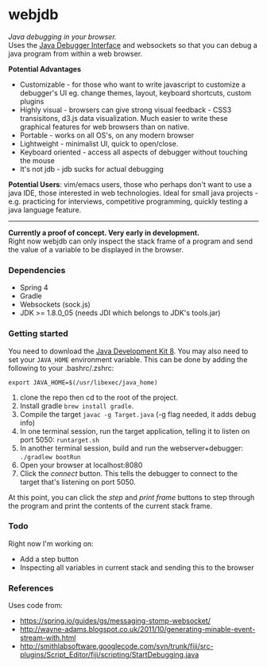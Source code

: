 # webjdb
*Java debugging in your browser.*    
Uses the [Java Debugger Interface](http://docs.oracle.com/javase/7/docs/jdk/api/jpda/jdi/) and websockets so that you can debug a java program from within a web browser. 

**Potential Advantages**
- Customizable - for those who want to write javascript to customize a debugger's UI 
eg. change themes, layout, keyboard shortcuts, custom plugins 
- Highly visual - browsers can give strong visual feedback - CSS3 transisitons, d3.js data visualization. 
Much easier to write these graphical features for web browsers than on native.
- Portable - works on all OS's, on any modern browser
- Lightweight - minimalist UI, quick to open/close. 
- Keyboard oriented - access all aspects of debugger without touching the mouse
- It's not jdb - jdb sucks for actual debugging

**Potential Users**: vim/emacs users, those who perhaps don't want to use a java IDE,
those interested in web technologies. Ideal for small java projects - e.g. 
practicing for interviews, competitive programming, quickly testing a java language feature. 

----

**Currently a proof of concept. Very early in development.**    
Right now webjdb can only inspect the stack frame of a program 
and send the value of a variable to be displayed in the browser.

### Dependencies
- Spring 4
- Gradle
- Websockets (sock.js)
- JDK >= 1.8.0_05 (needs JDI which belongs to JDK's tools.jar)




### Getting started

You need to download the [Java Development Kit 8](http://www.oracle.com/technetwork/java/javase/downloads/jdk8-downloads-2133151.html). 
You may also need to set your `JAVA_HOME` environment variable. This 
can be done by adding the following to your .bashrc/.zshrc:

    export JAVA_HOME=$(/usr/libexec/java_home)


1. clone the repo then cd to the root of the project.
2. Install gradle `brew install gradle`.
3. Compile the target `javac -g Target.java` (-g flag needed, it adds debug info)
4. In one terminal session, run the target application, telling it to listen on port 5050: `runtarget.sh`
5. In another terminal session, build and run the webserver+debugger: `./gradlew bootRun`
6. Open your browser at localhost:8080
7. Click the *connect* button. This tells the debugger to connect to the target that's listening on port 5050.

At this point, you can click the *step* and *print frame* buttons to step through the program and 
print the contents of the current stack frame. 

### Todo

Right now I'm working on:
- Add a step button
- Inspecting all variables in current stack and sending this to the browser

### References

Uses code from: 
- https://spring.io/guides/gs/messaging-stomp-websocket/
- http://wayne-adams.blogspot.co.uk/2011/10/generating-minable-event-stream-with.html
- http://smithlabsoftware.googlecode.com/svn/trunk/fiji/src-plugins/Script_Editor/fiji/scripting/StartDebugging.java

